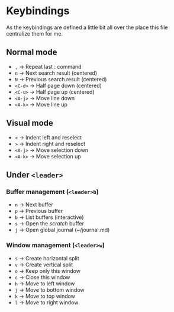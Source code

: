 # Keybindings

As the keybindings are defined a little bit all over the place this file
centralize them for me.

## Normal mode
- `,` -> Repeat last : command
- `n` -> Next search result (centered)
- `N` -> Previous search result (centered)
- `<C-d>` -> Half page down (centered)
- `<C-u>` -> Half page up (centered)
- `<A-j>` -> Move line down
- `<A-k>` -> Move line up

## Visual mode
- `<` -> Indent left and reselect
- `>` -> Indent right and reselect
- `<A-j>` -> Move selection down
- `<A-k>` -> Move selection up

## Under `<leader>`

### Buffer management (`<leader>b`)
- `n` -> Next buffer
- `p` -> Previous buffer
- `b` -> List buffers (interactive)
- `s` -> Open the *scratch* buffer
- `j` -> Open global journal (~/journal.md)

### Window management (`<leader>w`)
- `s` -> Create horizontal split
- `v` -> Create vertical split
- `o` -> Keep only this window
- `c` -> Close this window
- `h` -> Move to left window
- `j` -> Move to bottom window
- `k` -> Move to top window
- `l` -> Move to right window


<!-- vim: set tw=80 : -->
